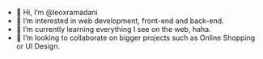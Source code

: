 - 👋 Hi, I’m @leoxramadani
- 👀 I’m interested in web development, front-end and back-end.
- 🌱 I’m currently learning everything I see on the web, haha.
- 💞️ I’m looking to collaborate on bigger projects such as Online Shopping or UI Design.

<!---
leoxramadani/leoxramadani is a ✨ special ✨ repository because its `README.md` (this file) appears on your GitHub profile.
You can click the Preview link to take a look at your changes.
--->
